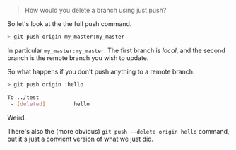 > How would you delete a branch using just push?

So let's look at the the full push command.

```sh
> git push origin my_master:my_master
```

In particular `my_master:my_master`.
The first branch is _local_, and the second branch is the remote
branch you wish to update.

So what happens if you don't push anything to a remote branch.

```sh
> git push origin :hello

To ../test
 - [deleted]         hello
```

Weird.

There's also the (more obvious) `git push --delete origin hello` command,
but it's just a convient version of what we just did.
